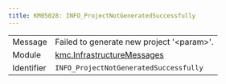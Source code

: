 ```yaml
---
title: KM05028: INFO_ProjectNotGeneratedSuccessfully
---
```


|            |           |
|------------|---------- |
| Message    | Failed to generate new project '&lt;param&gt;'\. |
| Module     | [kmc.InfrastructureMessages](kmc.infrastructuremessages) |
| Identifier | `INFO_ProjectNotGeneratedSuccessfully` |


